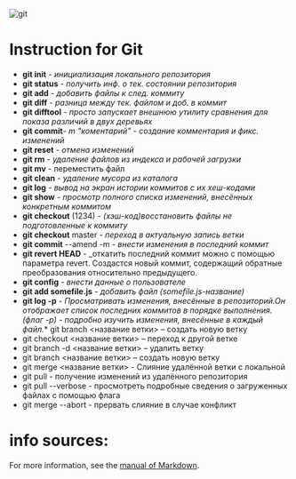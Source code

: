 ![git](https://www.google.com/url?sa=i&url=https%3A%2F%2Fru.m.wikipedia.org%2Fwiki%2F%25D0%25A4%25D0%25B0%25D0%25B9%25D0%25BB%3AGit-logo.svg&psig=AOvVaw3NTOmkmB2CvarkfcghUN8M&ust=1670069868782000&source=images&cd=vfe&ved=0CBAQjRxqFwoTCMDJlpz12vsCFQAAAAAdAAAAABAE)
# **Instruction for Git**

* **git init** - _инициализация локального репозитория_
* **git status** - _получить инф. о тек. состоянии репозитория_
* **git add** - _добавить файлы к след. коммиту_
* **git diff** - _разница между тек. файлом и доб. в коммит_
* **git difftool** - _просто запускает внешнюю утилиту сравнения для показа различий в двух деревьях_
* **git commit**- _m "коментарий" - создание комментария и фикс. изменений_
* **git reset** - _отмена изменений_
* **git rm** - _удаление файлов из индекса и рабочей загрузки_
* **git mv** - переместить файл
* **git clean** - _удаление мусора из каталога_
* **git log** - _вывод на экран истории коммитов с их хеш-кодами_
* **git show** - _просмотр полного списка изменений, внесённых конкретным коммитом_
* **git checkout** (1234) - _(хэш-код)восстановить файлы не подготовленные к коммиту_
* **git checkout** master - _переход в актуальную запись ветки_
* **git commit** --amend -m - _внести изменения в последний коммит_
* **git revert HEAD** - _откатить последний коммит можно с помощью параметра revert. Создастся новый коммит, содержащий обратные преобразования относительно предыдущего.
* **git config** - _внести данные о пользователе_
* **git add somefile.js** - _добавить файл (somefile.js-название)_
* **git log -p** - _Просматривать изменения, внесённые в репозиторий.Он отображает список последних коммитов в порядке выполнения.(флаг -p) - подробно изучить изменения, внесённые в каждый файл._* git branch <название ветки> – создать новую ветку
* git checkout <название ветки> – переход к другой ветке
* git branch -d <название ветки> – удалить ветку
* git branch <название ветки> – создать новую ветку 
* git merge <название ветки> - Слияние удалённой ветки с локальной
* git pull - получение изменений из удалённого репозитория
* git pull --verbose - просмотреть подробные сведения о загруженных файлах с помощью флага 
* git merge --abort - прервать слияние в случае конфликт


# info sources:
 For more information, see the [manual of Markdown](https://learn.microsoft.com/ru-ru/contribute/markdown-reference).
